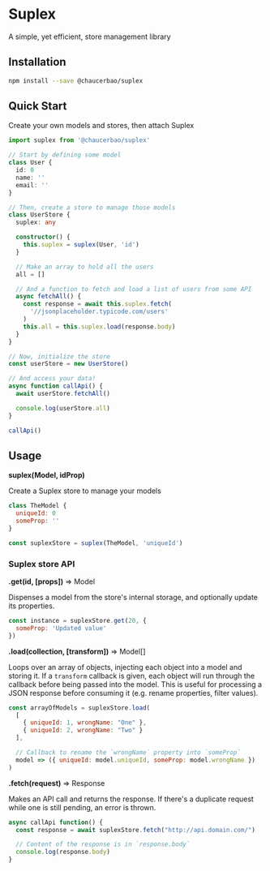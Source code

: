 # Suplex
A simple, yet efficient, store management library

## Installation

```sh
npm install --save @chaucerbao/suplex
```

## Quick Start
Create your own models and stores, then attach Suplex

```ts
import suplex from '@chaucerbao/suplex'

// Start by defining some model
class User {
  id: 0
  name: ''
  email: ''
}

// Then, create a store to manage those models
class UserStore {
  suplex: any

  constructor() {
    this.suplex = suplex(User, 'id')
  }

  // Make an array to hold all the users
  all = []

  // And a function to fetch and load a list of users from some API
  async fetchAll() {
    const response = await this.suplex.fetch(
      '//jsonplaceholder.typicode.com/users'
    )
    this.all = this.suplex.load(response.body)
  }
}

// Now, initialize the store
const userStore = new UserStore()

// And access your data!
async function callApi() {
  await userStore.fetchAll()

  console.log(userStore.all)
}

callApi()
```

## Usage

**suplex(Model, idProp)**

Create a Suplex store to manage your models

```js
class TheModel {
  uniqueId: 0
  someProp: ''
}

const suplexStore = suplex(TheModel, 'uniqueId')
```

### Suplex store API

**.get(id, [props])** => Model

Dispenses a model from the store's internal storage, and optionally update its properties.

```js
const instance = suplexStore.get(20, {
  someProp: 'Updated value'
})
```

**.load(collection, [transform])** => Model[]

Loops over an array of objects, injecting each object into a model and storing it. If a `transform` callback is given, each object will run through the callback before being passed into the model. This is useful for processing a JSON response before consuming it (e.g. rename properties, filter values).

```js
const arrayOfModels = suplexStore.load(
  [
    { uniqueId: 1, wrongName: "One" },
    { uniqueId: 2, wrongName: "Two" }
  ],

  // Callback to rename the `wrongName` property into `someProp`
  model => ({ uniqueId: model.uniqueId, someProp: model.wrongName })
)
```

**.fetch(request)** => Response

Makes an API call and returns the response. If there's a duplicate request while one is still pending, an error is thrown.

```js
async callApi function() {
  const response = await suplexStore.fetch("http://api.domain.com/")

  // Content of the response is in `response.body`
  console.log(response.body)
}
```
